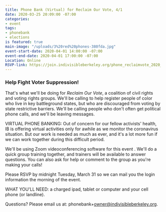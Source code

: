 ```yaml
---
title: Phone Bank (Virtual) for Reclaim Our Vote, 4/1
date: 2020-03-25 20:09:00 -07:00
categories:
- event
tags:
- phonebank
- elections
is featured: true
main-image: "/uploads/3%20red%20phones-380fda.jpg"
event-start-date: 2020-04-01 14:00:00 -07:00
event-end-date: 2020-04-01 17:00:00 -07:00
Location: Online
RSVP-link: https://join.indivisibleberkeley.org/phone_reclaimvote_2020_04_01
---
```


### Help Fight Voter Suppression! 

That's what we'll be doing for *Reclaim Our Vote*, a coalition of civil rights and voting rights groups. We'll be calling to help register people of color who live in key battleground states, but who are discouraged from voting by state restrictive barriers. We'll be calling people who don't often get political phone calls, and we'll be leaving messages.

VIRTUAL PHONE BANKING:  Out of concern for our fellow activists' health, IB is offering virtual activities only for awhile as we monitor the coronavirus situation.  But our work is needed as much as ever, and it's a lot more fun if we can work together during this difficult period.

We'll be using Zoom videoconferencing software for this event .  We'll do a quick  group training together, and trainers will be available to answer questions.  You can also ask for help  or comment to the group as you're making your calls!

Please RSVP by midnight Tuesday, March 31 so we can mail you the login information the morning of the event.

WHAT YOU'LL NEED: a charged ipad, tablet or computer and your cell phone (or landline).

Questions? Please email us at: phonebank\+owner@indivisibleberkeley.org.